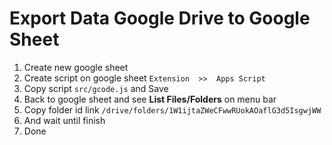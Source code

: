 # Export Data Google Drive to Google Sheet  

1. Create new google sheet
2. Create script on google sheet `Extension  >>  Apps Script`
3. Copy script `src/gcode.js` and Save
4. Back to google sheet and see **List Files/Folders** on menu bar
5. Copy folder id link `/drive/folders/1W1ijtaZWeCFwwRUokAOaflG3d5IsgwjWW`
6. And wait until finish
7. Done
